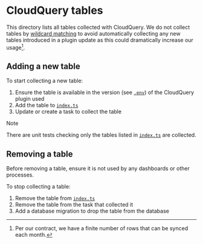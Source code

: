 # CloudQuery tables
This directory lists all tables collected with CloudQuery.
We do not collect tables by [wildcard matching](https://docs.cloudquery.io/docs/advanced/performance-tuning#use-wildcard-matching) 
to avoid automatically collecting any new tables introduced in a plugin update as this could dramatically increase our usage[^1].

## Adding a new table
To start collecting a new table:
1. Ensure the table is available in the version (see [`.env`](../../.env)) of the CloudQuery plugin used
2. Add the table to [`index.ts`](./src/index.ts)
3. Update or create a task to collect the table

> [!NOTE]
> There are unit tests checking only the tables listed in [`index.ts`](./src/index.ts) are collected.

## Removing a table
Before removing a table, ensure it is not used by any dashboards or other processes.

To stop collecting a table:
1. Remove the table from [`index.ts`](./src/index.ts)
2. Remove the table from the task that collected it
3. Add a database migration to drop the table from the database

[^1]: Per our contract, we have a finite number of rows that can be synced each month.